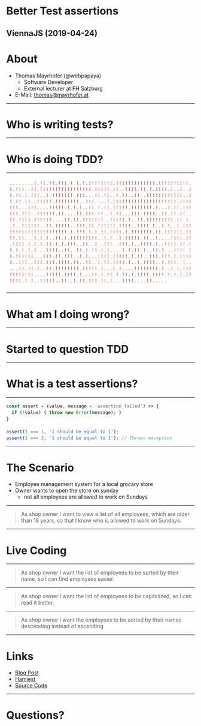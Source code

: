 # Better Test assertions

ViennaJS (2019-04-24)
---

# About

- Thomas Mayrhofer (@webpapaya)
  - Software Developer
  - External lecturer at FH Salzburg
- E-Mail: thomas@mayrhofer.at

---

# Who is writing tests?

----

# Who is doing TDD?

----

![failing tests](assets/failing_tests.png)


----
# What am I doing wrong? <!-- .element: class="color--white" -->

<!-- .slide: data-background="./assets/angry.gif" -->


----
# Started to question TDD <!-- .element: class="color--white" -->

<!-- .slide: data-background="./assets/questioning_myself.gif" -->


---

# What is a test assertions?

----

```js
const assert = (value, message = 'assertion failed') => {
  if (!value) { throw new Error(message); }
}

assert(1 === 1, '1 should be equal to 1');
assert(1 === 2, '1 should be equal to 1'); // Throws exception
```

---

# The Scenario

- Employee management system for a local grocary store
- Owner wants to open the store on sunday
  - not all employees are allowed to work on Sundays

----

> As shop owner I want to view a list of all employees, which are older than 18 years, so that I know who is allowed to work on Sundays.

----

# Live Coding <!-- .element: class="color--white" -->

<!-- .slide: data-background="./assets/supermarket.gif" -->


----

> As shop owner I want the list of employees to be sorted by their name, so I can find employees easier.

----

> As shop owner I want the list of employees to be capitalized, so I can read it better.

----

> As shop owner I want the employees to be sorted by their names descending instead of ascending.

---

# Links
- [Blog Post](https://dev.to/webpapaya/writing-better-test-assertions-lml)
- [Hamjest](https://github.com/rluba/hamjest/wiki/Matcher-documentation)
- [Source Code](https://github.com/webpapaya/better-test-assertions)

---

# Questions? <!-- .element: class="color--white" -->

<!-- .slide: data-background="./assets/raising_hand.gif" -->


